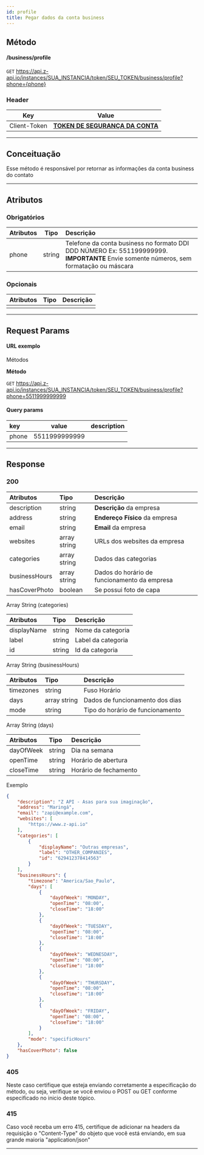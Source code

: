 ```yaml
---
id: profile
title: Pegar dados da conta business
---
```


## Método

#### /business/profile

`GET` https://api.z-api.io/instances/SUA_INSTANCIA/token/SEU_TOKEN/business/profile?phone={phone}

### Header

|      Key       |            Value            |
| :------------: |     :-----------------:     |
|  Client-Token  | **[TOKEN DE SEGURANÇA DA CONTA](../security/client-token)** |
---

## Conceituação

Esse método é responsável por retornar as informações da conta business do contato

---

## Atributos

### Obrigatórios

| Atributos | Tipo | Descrição |
| :-- | :-: | :-- |
| phone | string | Telefone da conta business no formato DDI DDD NÚMERO Ex: 551199999999. **IMPORTANTE** Envie somente números, sem formatação ou máscara |

### Opcionais

| Atributos | Tipo | Descrição |
| :-------- | :--: | :-------- |
|           |      |           |

---

## Request Params

#### URL exemplo

Métodos

**Método**

`GET` https://api.z-api.io/instances/SUA_INSTANCIA/token/SEU_TOKEN/business/profile?phone=5511999999999

#### Query params

| key         |    value     | description |
| :---------- | :----------: | :---------- |
| phone       |     5511999999999       |             |

---

## Response

### 200

| Atributos | Tipo | Descrição |
| :-- | :-- | :-- |
| description | string | **Descrição** da empresa |
| address | string | **Endereço Físico** da empresa |
| email | string | **Email** da empresa |
| websites | array string | URLs dos websites da empresa |
| categories | array string | Dados das categorias |
| businessHours | array string | Dados do horário de funcionamento da empresa |
| hasCoverPhoto | boolean | Se possui foto de capa |

Array String (categories)

| Atributos    | Tipo   | Descrição                                         |
| :----------- | :----- | :------------------------------------------------ |
| displayName        | string | Nome da categoria                              |
| label      | string | Label da categoria |
| id | string | Id da categoria                    |

Array String (businessHours)

| Atributos    | Tipo   | Descrição                                         |
| :----------- | :----- | :------------------------------------------------ |
| timezones        | string | Fuso Horário                              |
| days      | array string | Dados de funcionamento dos dias |
| mode | string | Tipo do horário de funcionamento                    |

Array String (days)

| Atributos    | Tipo   | Descrição                                         |
| :----------- | :----- | :------------------------------------------------ |
| dayOfWeek        | string | Dia na semana                              |
| openTime      | string | Horário de abertura |
| closeTime | string | Horário de fechamento                    |

Exemplo

```json
{
    "description": "Z API - Asas para sua imaginação",
    "address": "Maringá",
    "email": "zapi@example.com",
    "websites": [
        "https://www.z-api.io"
    ],
    "categories": [
        {
            "displayName": "Outras empresas",
            "label": "OTHER_COMPANIES",
            "id": "629412378414563"
        }
    ],
    "businessHours": {
        "timezone": "America/Sao_Paulo",
        "days": [
            {
                "dayOfWeek": "MONDAY",
                "openTime": "08:00",
                "closeTime": "18:00"
            },
            {
                "dayOfWeek": "TUESDAY",
                "openTime": "08:00",
                "closeTime": "18:00"
            },
            {
                "dayOfWeek": "WEDNESDAY",
                "openTime": "08:00",
                "closeTime": "18:00"
            },
            {
                "dayOfWeek": "THURSDAY",
                "openTime": "08:00",
                "closeTime": "18:00"
            },
            {
                "dayOfWeek": "FRIDAY",
                "openTime": "08:00",
                "closeTime": "18:00"
            }
        ],
        "mode": "specificHours"
    },
    "hasCoverPhoto": false
}
```

### 405

Neste caso certifique que esteja enviando corretamente a especificação do método, ou seja, verifique se você enviou o POST ou GET conforme especificado no inicio deste tópico.

### 415

Caso você receba um erro 415, certifique de adicionar na headers da requisição o "Content-Type" do objeto que você está enviando, em sua grande maioria "application/json"

---